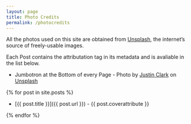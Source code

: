 ```yaml
---
layout: page
title: Photo Credits
permalink: /photocredits
---
```


All the photos used on this site are obtained from [Unsplash](https://unsplash.com), the internet’s source of freely-usable images.

Each Post contains the attributation tag in its metadata and is avaliable in the list below.</p>

- Jumbotron at the Bottom of every Page - Photo by [Justin Clark](https://unsplash.com/@imjustintime?utm_source=unsplash&utm_medium=referral&utm_content=creditCopyText) on [Unsplash](https://unsplash.com/s/visual/d7db2a3c-93aa-483c-be7e-5c8095cde455?utm_source=unsplash&utm_medium=referral&utm_content=creditCopyText)

{% for post in site.posts %}

- [{{ post.title }}]({{ post.url }}) - {{ post.coverattribute }}

{% endfor %}
